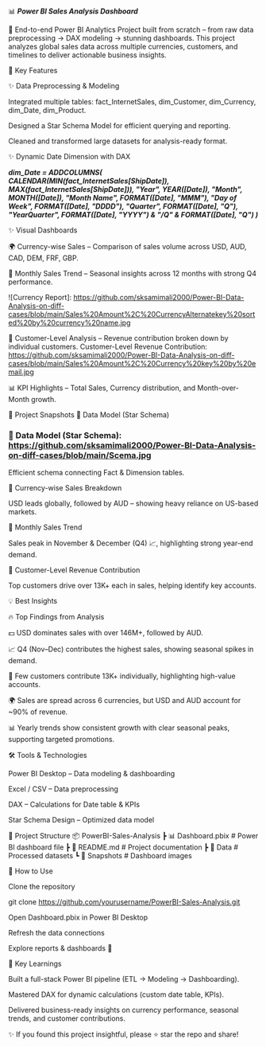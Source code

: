 📊 ***Power BI Sales Analysis Dashboard***

🚀 End-to-end Power BI Analytics Project built from scratch – from raw data preprocessing → DAX modeling → stunning dashboards.
This project analyzes global sales data across multiple currencies, customers, and timelines to deliver actionable business insights.

🔑 Key Features

✨ Data Preprocessing & Modeling

Integrated multiple tables: fact_InternetSales, dim_Customer, dim_Currency, dim_Date, dim_Product.

Designed a Star Schema Model for efficient querying and reporting.

Cleaned and transformed large datasets for analysis-ready format.

✨ Dynamic Date Dimension with DAX

***dim_Date = ADDCOLUMNS( 
    CALENDAR(MIN(fact_InternetSales[ShipDate]), MAX(fact_InternetSales[ShipDate])),
    "Year", YEAR([Date]),
    "Month", MONTH([Date]),
    "Month Name", FORMAT([Date], "MMM"),
    "Day of Week", FORMAT([Date], "DDDD"),
    "Quarter", FORMAT([Date], "Q"),
    "YearQuarter", FORMAT([Date], "YYYY") & "/Q" & FORMAT([Date], "Q")
)***


✨ Visual Dashboards

🌍 Currency-wise Sales – Comparison of sales volume across USD, AUD, CAD, DEM, FRF, GBP.

📅 Monthly Sales Trend – Seasonal insights across 12 months with strong Q4 performance.

![Currency Report]:
 https://github.com/sksamimali2000/Power-BI-Data-Analysis-on-diff-cases/blob/main/Sales%20Amount%2C%20CurrencyAlternatekey%20sorted%20by%20currency%20name.jpg

👥 Customer-Level Analysis – Revenue contribution broken down by individual customers.
Customer-Level Revenue Contribution:
https://github.com/sksamimali2000/Power-BI-Data-Analysis-on-diff-cases/blob/main/Sales%20Amount%2C%20Currency%20key%20by%20email.jpg

📊 KPI Highlights – Total Sales, Currency distribution, and Month-over-Month growth.

📸 Project Snapshots
🔹 Data Model (Star Schema)
### 🔹 Data Model (Star Schema): https://github.com/sksamimali2000/Power-BI-Data-Analysis-on-diff-cases/blob/main/Scema.jpg  
Efficient schema connecting Fact & Dimension tables.


🔹 Currency-wise Sales Breakdown

USD leads globally, followed by AUD – showing heavy reliance on US-based markets.


🔹 Monthly Sales Trend

Sales peak in November & December (Q4) 📈, highlighting strong year-end demand.


🔹 Customer-Level Revenue Contribution

Top customers drive over 13K+ each in sales, helping identify key accounts.


💡 Best Insights

🔥 Top Findings from Analysis

💵 USD dominates sales with over 146M+, followed by AUD.

📈 Q4 (Nov–Dec) contributes the highest sales, showing seasonal spikes in demand.

👥 Few customers contribute 13K+ individually, highlighting high-value accounts.

🌍 Sales are spread across 6 currencies, but USD and AUD account for ~90% of revenue.

📊 Yearly trends show consistent growth with clear seasonal peaks, supporting targeted promotions.

🛠 Tools & Technologies

Power BI Desktop – Data modeling & dashboarding

Excel / CSV – Data preprocessing

DAX – Calculations for Date table & KPIs

Star Schema Design – Optimized data model

📂 Project Structure
📦 PowerBI-Sales-Analysis
 ┣ 📊 Dashboard.pbix       # Power BI dashboard file
 ┣ 📑 README.md            # Project documentation
 ┣ 📁 Data                 # Processed datasets
 ┗ 📸 Snapshots            # Dashboard images

🚀 How to Use

Clone the repository

git clone https://github.com/yourusername/PowerBI-Sales-Analysis.git


Open Dashboard.pbix in Power BI Desktop

Refresh the data connections

Explore reports & dashboards 🎉

🌟 Key Learnings

Built a full-stack Power BI pipeline (ETL → Modeling → Dashboarding).

Mastered DAX for dynamic calculations (custom date table, KPIs).

Delivered business-ready insights on currency performance, seasonal trends, and customer contributions.

✨ If you found this project insightful, please ⭐ star the repo and share!
